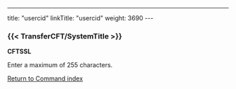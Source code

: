 ---
title: "usercid"
linkTitle: "usercid"
weight: 3690
--- <span id="usercid"></span>

### {{< TransferCFT/SystemTitle  >}}

****CFTSSL****

Enter a maximum of 255 characters.

[Return to Command index](../../)

